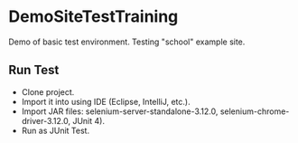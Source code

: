 # DemoSiteTestTraining
Demo of basic test environment. Testing "school" example site.

## Run Test
* Clone project.
* Import it into using IDE (Eclipse, IntelliJ, etc.).
* Import JAR files: selenium-server-standalone-3.12.0, selenium-chrome-driver-3.12.0, JUnit 4).
* Run as JUnit Test.
